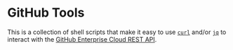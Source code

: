 # GitHub Tools

This is a collection of shell scripts that make it easy to use [`curl`](https://curl.se/download.html) and/or [`jq`](https://stedolan.github.io/jq/download/) to interact with the [GitHub Enterprise Cloud REST API](https://docs.github.com/en/enterprise-cloud@latest/rest).

<!-- comment -->
